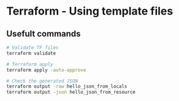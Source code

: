 # Terraform - Using template files

## Usefult commands
```bash
# Validate TF files
terraform validate

# Terraform apply
terraform apply -auto-approve

# Check the generated JSON
terraform output -raw hello_json_from_locals
terraform output -json hello_json_from_resource
```